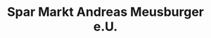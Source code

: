 ---
title: "Spar Markt Andreas Meusburger e.U."
url: /doren/spar-markt-andreas-meusburger-e-u/
shop: Supermarkt
---